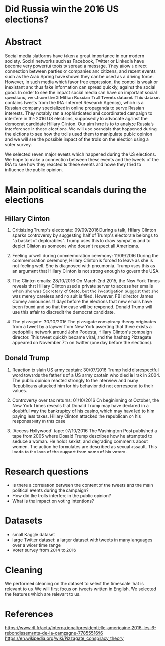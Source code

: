# Did Russia win the 2016 US elections?

# Abstract
Social media platforms have taken a great importance in our modern society. Social networks such as Facebook, Twitter or LinkedIn have become very powerful tools to spread a message. They allow a direct connection between parties or companies and citizens, and recent events such as the Arab Spring have shown they can be used as a driving force. 
However, in such media which favor free expression, the control is weak or inexistant and thus fake information can spread quickly, against the social good.
In order to see the impact social media can have on important social questions, we chose the 3 Million Russian Troll Tweets dataset. This dataset contains tweets from the IRA (Internet Research Agency), which is a Russian company specialized in online propaganda to serve Russian interests. They notably  ran a sophisticated and coordinated campaign to interfere in the 2016 US elections, supposedly to advocate against the democrat candidate Hillary Clinton. Our aim here is to to analyze Russia’s interference in these elections. We will use scandals that happened during the elctions to see how the trolls used them to manipulate public opinion and we will see the possible impact of the trolls on the election using a voter survey.


We selected seven major events which happened during the US elections. We hope to make a connection between these events and the tweets of the IRA to see how they reacted to these events and howe they tried to influence the public opinion.

# Main political scandals during the elections
## Hillary Clinton

1) Critisizing Trump's electorate: 09/09/2016
   During a talk, Hillary Clinton sparks controversy by suggesting half of Trump's electorate belongs to "a basket of deplorables". Trump uses this to draw sympathy and to depict Clinton as someone who doesn't respect all Americans.

2) Feeling unwell during commemoration ceremony: 11/09/2016
   During the commemoration ceremony, Hillary Clinton is forced to leave as she is not feeling well. She is diagnosed with pneumonia. Trump uses this as an argument that Hillary Clinton is not strong enough to govern the USA.

3) The Clinton emails: 28/10/2016
   On March 2nd 2015, the New York Times reveals that Hillary Clinton used a private server to access her emails when she was Secretary of State, but the investigation suggest that she was merely careless and no suit is filed. However, FBI director James Comey announces 11 days before the elections that new emails have been found and so that the case will be reopened. Donald Trump will use this affair to discredit the democrat candidate.

4) The pizzagate: 30/10/2016
   The pizzagate conspiracy theory originates from a tweet by a laywer from New York asserting that there exists a pedophilia network around John Podesta, Hillary Clinton's compaign director. This tweet quickly became viral, and the hashtag Pizzagate appeared on November 7th on twitter (one day before the elections).

## Donald Trump

1) Reaction to slain US army captain: 30/07/2016
   Trump held disrespectful word towards the father's of a US army captain who died in Irak in 2004. The public opinion reacted strongly to the interview and many Republicans attacked him for his behavior did not correspond to their values.

2) Controversy over tax returns: 01/10/2016
   On begininning of October, the New York Times reveals that Donald Trump may have declared in a doubtful way the bankruptcy of his casino, which may have led to him paying less taxes. Hillary Clinton attacked the republican on his responsability in this case.

3) 'Access Hollywood' tape: 07/10/2016
   The Washington Post published a tape from 2005 where Donald Trump describes how he attempted to seduce a woman. He holds sexist, and degrading comments about women. The action he formulates are described as sexual assault. This leads to the loss of the support from some of his voters.

# Research questions
- Is there a correlation between the content of the tweets and the main political events during the campaign?
- How did the trolls interfere in the public opinion?
- What is the impact on voting intentions?

# Datasets
- small Kaggle dataset
- large Twitter dataset: a larger dataset with tweets in many languages over a wider time range
- Voter survey from 2014 to 2016

# Cleaning
We performed cleaning on the dataset to select the timescale that is relevant to us. We will first focus on tweets written in English.
We selected the features which are relevant to us.

# References
https://www.rtl.fr/actu/international/presidentielle-americaine-2016-les-6-rebondissements-de-la-campagne-7785551696 
https://en.wikipedia.org/wiki/Pizzagate_conspiracy_theory 
